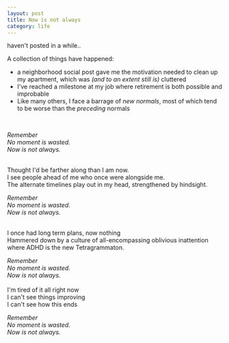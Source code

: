 ```yaml
---
layout: post
title: Now is not always
category: life
---
```


haven't posted in a while.. 

A collection of things have happened:
<br>
* a neighborhood social post gave me the motivation needed to clean up my apartment, 
which was  *(and to an extent still is)* cluttered
* I've reached a milestone at my job where retirement is both possible and improbable
* Like many others, I face a barrage of *new normals*, most of which tend to be worse than the *preceding* normals
<br>

*Remember*<br>
*No moment is wasted.*<br>
*Now is not always.*

<br>
Thought I'd be farther along than I am now.<br>
I see people ahead of me who once were alongside me.<br>
The alternate timelines play out in my head, strengthened by hindsight. 
<br>

*Remember*<br>
*No moment is wasted.*<br>
*Now is not always.*

<br>
I once had long term plans, now nothing<br>
Hammered down by  a culture of all-encompassing oblivious inattention <br>
where ADHD is the new Tetragrammaton.
<br>

*Remember*<br>
*No moment is wasted.*<br>
*Now is not always.*
<br>
<br>
I'm tired of it all right now <br>
I can't see things improving <br>
I can't see how this ends
<br>

*Remember*<br>
*No moment is wasted.*<br>
*Now is not always.*
<!--stackedit_data:
eyJoaXN0b3J5IjpbLTE0ODc2NjUyNDQsMTkyMjE4Nzc4XX0=
-->